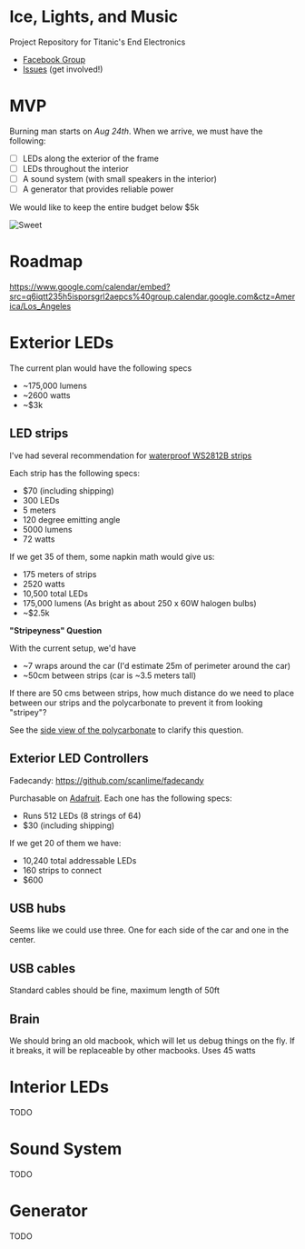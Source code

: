 Ice, Lights, and Music
=================

Project Repository for Titanic's End Electronics

- [Facebook Group](https://www.facebook.com/groups/1434882210102871/)
- [Issues](https://github.com/nottombrown/IceLightsAndMusic/issues) (get involved!)

# MVP

Burning man starts on *Aug 24th*. When we arrive, we must have the following:

- [ ] LEDs along the exterior of the frame
- [ ] LEDs throughout the interior
- [ ] A sound system (with small speakers in the interior)
- [ ] A generator that provides reliable power

We would like to keep the entire budget below $5k

![Sweet](https://02337347925589272846.googlegroups.com/attach/2eec296e1bc38a/20140414-DMV-Application.jpg?part=0.1&view=1&vt=ANaJVrFz7MlxklHnNbzaG-3sO6J0pTxqVI-BlU4xJhKrjWuXPJ9J3spR_CT_VmnDo68tNRwqmIO919l1BUiOntf_XjwdlZSZCnLtJqv40hbI5bEWYN5lOgM)

# Roadmap

https://www.google.com/calendar/embed?src=q6iqtt235h5isporsgrl2aepcs%40group.calendar.google.com&ctz=America/Los_Angeles

# Exterior LEDs

The current plan would have the following specs

- ~175,000 lumens
- ~2600 watts
- ~$3k

## LED strips
I've had several recommendation for [waterproof WS2812B strips](http://www.aliexpress.com/item/5-Meters-Individually-Addressable-Color-WS2812B-Waterproof-5050-SMD-RGB-WS2811-LED-Strip-White-PCB-60/1592816354.html)

Each strip has the following specs:

- $70 (including shipping)
- 300 LEDs
- 5 meters
- 120 degree emitting angle
- 5000 lumens
- 72 watts

If we get 35 of them, some napkin math would give us:

- 175 meters of strips
- 2520 watts
- 10,500 total LEDs
- 175,000 lumens (As bright as about 250 x 60W halogen bulbs)
- ~$2.5k

**"Stripeyness" Question**

With the current setup, we'd have

- ~7 wraps around the car (I'd estimate 25m of perimeter around the car)
- ~50cm between strips (car is ~3.5 meters tall)

If there are 50 cms between strips, how much distance do we need to place between our strips and the polycarbonate to prevent it from looking "stripey"?

See the [side view of the polycarbonate]("https://02337347925589272846.googlegroups.com/attach/60aa8062d575ed27/image%20(1).png?part=0.2&view=1&vt=ANaJVrFnE9LRHinrn2YPyG0IizoH2zhnGCRnwa9WVthJVIkFVWiOo2fa88zBys-kmq0OOha6R73fko4jDmnsCCGMBDtIHn5dX2ojwEnqtnGlZmFjxGc90iE") to clarify this question.

## Exterior LED Controllers

Fadecandy: https://github.com/scanlime/fadecandy

Purchasable on [Adafruit](http://www.adafruit.com/products/1689). Each one has the following specs:

- Runs 512 LEDs (8 strings of 64)
- $30 (including shipping)

If we get 20 of them we have:

- 10,240 total addressable LEDs
- 160 strips to connect
- $600

## USB hubs

Seems like we could use three. One for each side of the car and one in the center.

## USB cables

Standard cables should be fine, maximum length of 50ft

## Brain

We should bring an old macbook, which will let us debug things on the fly. If it breaks, it will be replaceable by other macbooks. Uses 45 watts

# Interior LEDs

TODO

# Sound System

TODO

# Generator

TODO
